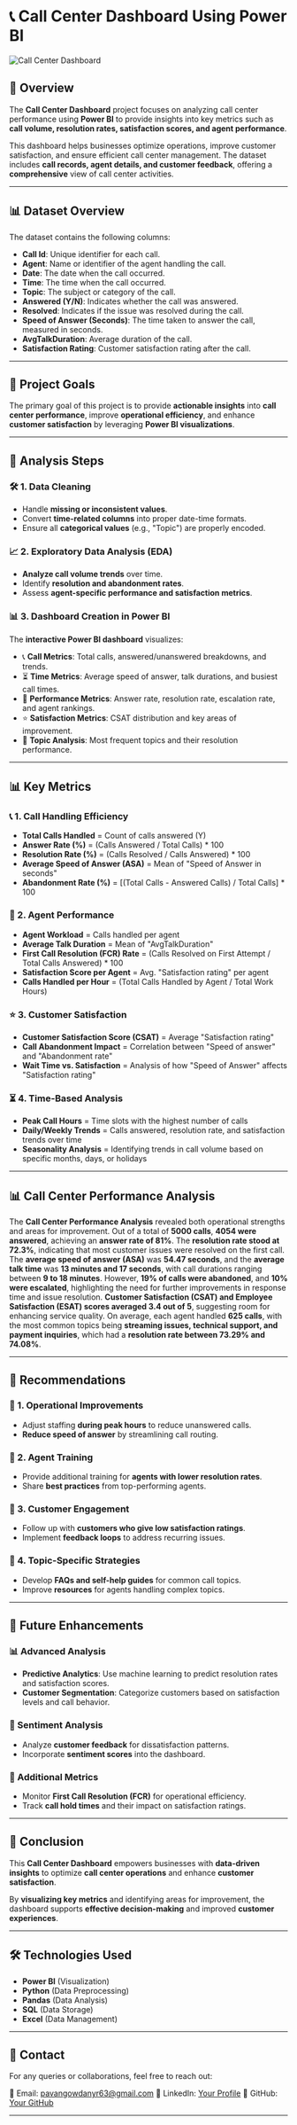 # 📞 Call Center Dashboard Using Power BI

![Call Center Dashboard](https://github.com/user-attachments/assets/e15d2f00-f345-4116-9e73-8408a8eebc22)

## 📌 Overview

The **Call Center Dashboard** project focuses on analyzing call center performance using **Power BI** to provide insights into key metrics such as **call volume, resolution rates, satisfaction scores, and agent performance**. 

This dashboard helps businesses optimize operations, improve customer satisfaction, and ensure efficient call center management. The dataset includes **call records, agent details, and customer feedback**, offering a **comprehensive** view of call center activities.

---

## 📊 Dataset Overview

The dataset contains the following columns:

- **Call Id**: Unique identifier for each call.
- **Agent**: Name or identifier of the agent handling the call.
- **Date**: The date when the call occurred.
- **Time**: The time when the call occurred.
- **Topic**: The subject or category of the call.
- **Answered (Y/N)**: Indicates whether the call was answered.
- **Resolved**: Indicates if the issue was resolved during the call.
- **Speed of Answer (Seconds)**: The time taken to answer the call, measured in seconds.
- **AvgTalkDuration**: Average duration of the call.
- **Satisfaction Rating**: Customer satisfaction rating after the call.

---

## 🎯 Project Goals

The primary goal of this project is to provide **actionable insights** into **call center performance**, improve **operational efficiency**, and enhance **customer satisfaction** by leveraging **Power BI visualizations**.

---

## 🔎 Analysis Steps

### 🛠 1. Data Cleaning
- Handle **missing or inconsistent values**.
- Convert **time-related columns** into proper date-time formats.
- Ensure all **categorical values** (e.g., "Topic") are properly encoded.

### 📈 2. Exploratory Data Analysis (EDA)
- **Analyze call volume trends** over time.
- Identify **resolution and abandonment rates**.
- Assess **agent-specific performance and satisfaction metrics**.

### 📊 3. Dashboard Creation in Power BI
The **interactive Power BI dashboard** visualizes:
- 📞 **Call Metrics**: Total calls, answered/unanswered breakdowns, and trends.
- ⏳ **Time Metrics**: Average speed of answer, talk durations, and busiest call times.
- 🎯 **Performance Metrics**: Answer rate, resolution rate, escalation rate, and agent rankings.
- ⭐ **Satisfaction Metrics**: CSAT distribution and key areas of improvement.
- 📌 **Topic Analysis**: Most frequent topics and their resolution performance.

---

## 📊 Key Metrics

### 📞 1. Call Handling Efficiency
- **Total Calls Handled** = Count of calls answered (Y)
- **Answer Rate (%)** = (Calls Answered / Total Calls) * 100
- **Resolution Rate (%)** = (Calls Resolved / Calls Answered) * 100
- **Average Speed of Answer (ASA)** = Mean of "Speed of Answer in seconds"
- **Abandonment Rate (%)** = [(Total Calls - Answered Calls) / Total Calls] * 100

### 🎯 2. Agent Performance
- **Agent Workload** = Calls handled per agent
- **Average Talk Duration** = Mean of "AvgTalkDuration"
- **First Call Resolution (FCR) Rate** = (Calls Resolved on First Attempt / Total Calls Answered) * 100
- **Satisfaction Score per Agent** = Avg. "Satisfaction rating" per agent
- **Calls Handled per Hour** = (Total Calls Handled by Agent / Total Work Hours)

### ⭐ 3. Customer Satisfaction
- **Customer Satisfaction Score (CSAT)** = Average "Satisfaction rating"
- **Call Abandonment Impact** = Correlation between "Speed of answer" and "Abandonment rate"
- **Wait Time vs. Satisfaction** = Analysis of how "Speed of Answer" affects "Satisfaction rating"

### ⏳ 4. Time-Based Analysis
- **Peak Call Hours** = Time slots with the highest number of calls
- **Daily/Weekly Trends** = Calls answered, resolution rate, and satisfaction trends over time
- **Seasonality Analysis** = Identifying trends in call volume based on specific months, days, or holidays

---

## 📊 Call Center Performance Analysis

The **Call Center Performance Analysis** revealed both operational strengths and areas for improvement. Out of a total of **5000 calls**, **4054 were answered**, achieving an **answer rate of 81%**. The **resolution rate stood at 72.3%**, indicating that most customer issues were resolved on the first call. The **average speed of answer (ASA)** was **54.47 seconds**, and the **average talk time** was **13 minutes and 17 seconds**, with call durations ranging between **9 to 18 minutes**. However, **19% of calls were abandoned**, and **10% were escalated**, highlighting the need for further improvements in response time and issue resolution. **Customer Satisfaction (CSAT) and Employee Satisfaction (ESAT) scores averaged 3.4 out of 5**, suggesting room for enhancing service quality. On average, each agent handled **625 calls**, with the most common topics being **streaming issues, technical support, and payment inquiries**, which had a **resolution rate between 73.29% and 74.08%**. 

---

## 🚀 Recommendations

### 🔹 1. Operational Improvements
- Adjust staffing **during peak hours** to reduce unanswered calls.
- **Reduce speed of answer** by streamlining call routing.

### 🔹 2. Agent Training
- Provide additional training for **agents with lower resolution rates**.
- Share **best practices** from top-performing agents.

### 🔹 3. Customer Engagement
- Follow up with **customers who give low satisfaction ratings**.
- Implement **feedback loops** to address recurring issues.

### 🔹 4. Topic-Specific Strategies
- Develop **FAQs and self-help guides** for common call topics.
- Improve **resources** for agents handling complex topics.

---

## 🔮 Future Enhancements

### 📊 Advanced Analysis
- **Predictive Analytics**: Use machine learning to predict resolution rates and satisfaction scores.
- **Customer Segmentation**: Categorize customers based on satisfaction levels and call behavior.

### 💬 Sentiment Analysis
- Analyze **customer feedback** for dissatisfaction patterns.
- Incorporate **sentiment scores** into the dashboard.

### 📌 Additional Metrics
- Monitor **First Call Resolution (FCR)** for operational efficiency.
- Track **call hold times** and their impact on satisfaction ratings.

---

## 📌 Conclusion

This **Call Center Dashboard** empowers businesses with **data-driven insights** to optimize **call center operations** and enhance **customer satisfaction**. 

By **visualizing key metrics** and identifying areas for improvement, the dashboard supports **effective decision-making** and improved **customer experiences**.

---

## 🛠 Technologies Used
- **Power BI** (Visualization)
- **Python** (Data Preprocessing)
- **Pandas** (Data Analysis)
- **SQL** (Data Storage)
- **Excel** (Data Management)

---

## 📩 Contact

For any queries or collaborations, feel free to reach out:

📧 Email: pavangowdanyr63@gmail.com 
📌 LinkedIn: [Your Profile]([https://linkedin.com/in/yourprofile](https://www.linkedin.com/in/pavan-gowda-r-b6b297260/))  
🚀 GitHub: [Your GitHub](https://github.com/PavanGowda547)  

---
